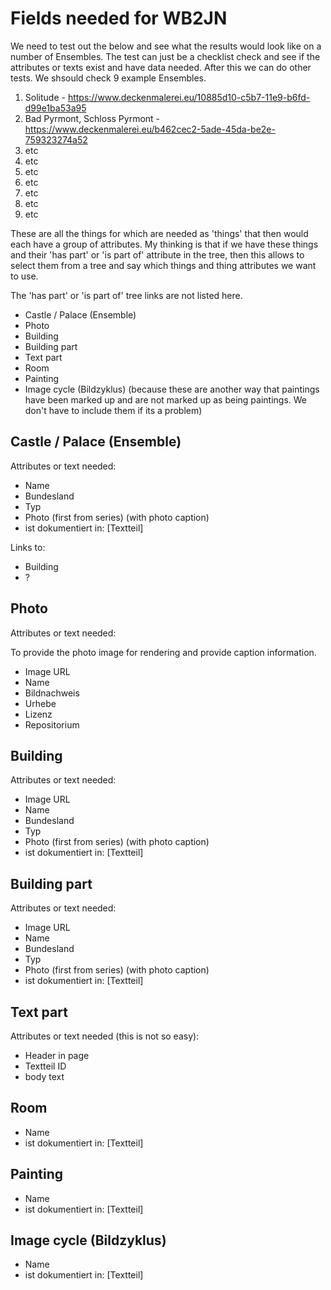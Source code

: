 # Fields needed for WB2JN

We need to test out the below and see what the results would look like on a number of Ensembles. The test can just be a checklist check and see if the attributes or texts exist and have data needed. After this we can do other tests. We shsould check 9 example Ensembles.

  1. Solitude - https://www.deckenmalerei.eu/10885d10-c5b7-11e9-b6fd-d99e1ba53a95
  2. Bad Pyrmont, Schloss Pyrmont - https://www.deckenmalerei.eu/b462cec2-5ade-45da-be2e-759323274a52 
  3. etc 
  4. etc 
  5. etc 
  6. etc 
  7. etc 
  8. etc 
  9. etc 

These are all the things for which are needed as 'things' that then would each have a group of attributes. My thinking is that if we have these things and their 'has part' or 'is part of' attribute in the tree, then this allows to select them from a tree and say which things and thing attributes we want to use.

The 'has part' or 'is part of' tree links are not listed here.

  - Castle / Palace (Ensemble)
  - Photo
  - Building
  - Building part
  - Text part
  - Room
  - Painting
  - Image cycle (Bildzyklus) (because these are another way that paintings have been marked up and are not marked up as being paintings. We don't have to include them if its a problem)

## Castle / Palace (Ensemble)

Attributes or text needed:

  - Name
  - Bundesland
  - Typ
  - Photo (first from series) (with photo caption)
  - ist dokumentiert in: [Textteil]

Links to:

 - Building
 - ?

## Photo

Attributes or text needed:

To provide the photo image for rendering and provide caption information.

  - Image URL
  - Name
  - Bildnachweis
  - Urhebe
  - Lizenz
  - Repositorium

## Building

Attributes or text needed:

  - Image URL
  - Name
  - Bundesland
  - Typ 
  - Photo (first from series) (with photo caption)
  - ist dokumentiert in: [Textteil]

## Building part

Attributes or text needed:

  - Image URL
  - Name
  - Bundesland
  - Typ 
  - Photo (first from series) (with photo caption)
  - ist dokumentiert in: [Textteil]

## Text part

Attributes or text needed (this is not so easy):

  - Header in page
  - Textteil ID
  - body text

## Room

  - Name
  - ist dokumentiert in: [Textteil]

## Painting

  - Name
  - ist dokumentiert in: [Textteil]

## Image cycle (Bildzyklus)

  - Name
  - ist dokumentiert in: [Textteil]


